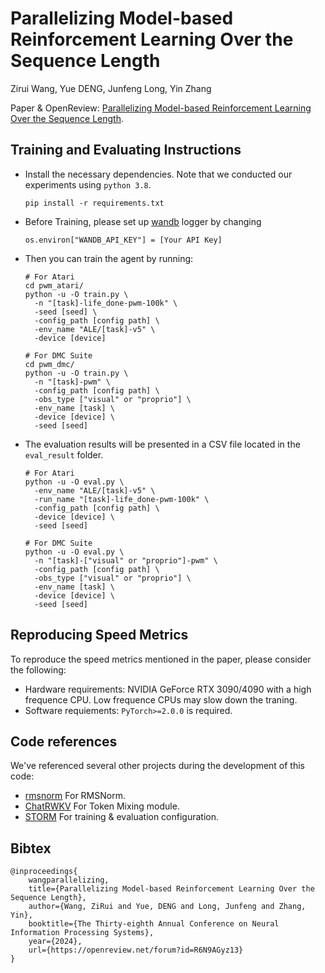 # Parallelizing Model-based Reinforcement Learning Over the Sequence Length

Zirui Wang, Yue DENG, Junfeng Long, Yin Zhang

Paper & OpenReview: [Parallelizing Model-based Reinforcement Learning Over the Sequence Length](https://openreview.net/forum?id=R6N9AGyz13).

## Training and Evaluating Instructions

* Install the necessary dependencies. Note that we conducted our experiments using `python 3.8`.
  ```shell
  pip install -r requirements.txt
  ```

* Before Training, please set up [wandb](https://wandb.ai/site/) logger by changing
  ```
  os.environ["WANDB_API_KEY"] = [Your API Key]
  ```

* Then you can train the agent by running:
  ```
  # For Atari
  cd pwm_atari/
  python -u -O train.py \
    -n "[task]-life_done-pwm-100k" \
    -seed [seed] \
    -config_path [config path] \
    -env_name "ALE/[task]-v5" \
    -device [device]

  # For DMC Suite
  cd pwm_dmc/
  python -u -O train.py \
    -n "[task]-pwm" \
    -config_path [config path] \
    -obs_type ["visual" or "proprio"] \
    -env_name [task] \
    -device [device] \
    -seed [seed]
  ```

* The evaluation results will be presented in a CSV file located in the `eval_result` folder.
  ```
  # For Atari
  python -u -O eval.py \
    -env_name "ALE/[task]-v5" \
    -run_name "[task]-life_done-pwm-100k" \
    -config_path [config path] \
    -device [device] \
    -seed [seed]
  
  # For DMC Suite
  python -u -O eval.py \
    -n "[task]-["visual" or "proprio"]-pwm" \
    -config_path [config path] \
    -obs_type ["visual" or "proprio"] \
    -env_name [task] \
    -device [device] \
    -seed [seed]
  ```

## Reproducing Speed Metrics
To reproduce the speed metrics mentioned in the paper, please consider the following:
- Hardware requirements: NVIDIA GeForce RTX 3090/4090 with a high frequence CPU. Low frequence CPUs may slow down the traning.
- Software requiements: `PyTorch>=2.0.0` is required.


## Code references
We've referenced several other projects during the development of this code:
- [rmsnorm](https://github.com/bzhangGo/rmsnorm) For RMSNorm.
- [ChatRWKV](https://github.com/BlinkDL/ChatRWKV) For Token Mixing module.
- [STORM](https://github.com/BlinkDL/ChatRWKV) For training & evaluation configuration.
## Bibtex

```
@inproceedings{
    wangparallelizing,
    title={Parallelizing Model-based Reinforcement Learning Over the Sequence Length},
    author={Wang, ZiRui and Yue, DENG and Long, Junfeng and Zhang, Yin},
    booktitle={The Thirty-eighth Annual Conference on Neural Information Processing Systems},
    year={2024},
    url={https://openreview.net/forum?id=R6N9AGyz13}
}
```